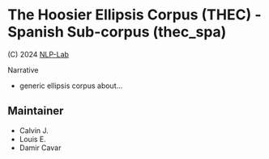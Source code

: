 # The Hoosier Ellipsis Corpus (THEC) - Spanish Sub-corpus (thec_spa)


(C) 2024 [NLP-Lab](http://nlp-lab.org/)


Narrative
- generic ellipsis corpus about...



## Maintainer
- Calvin J.
- Louis E.
- Damir Cavar

